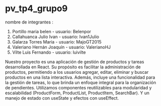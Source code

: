 # pv_tp4_grupo9
nombre de integrantes :
1. Portillo maria belen - usuario: Belenpor
2. Callahuanca Julio Ivan - usuario: Ivan1Julio
3. Galarza Torres Maria - usuario: MajoGT2015
4. Valeriano Hernán Joaquín - usuario: ValerianoHJ
5. Vilte Luis Fernando - usuario: luivilte

Nuestro proyecto es una aplicación de gestión de productos y tareas desarrollada en React. Su propósito es facilitar la administración de productos, permitiendo a los usuarios agregar, editar, eliminar y buscar productos en una lista interactiva. Además, incluye una funcionalidad para la gestión de tareas, lo que brinda un enfoque integral para la organización de pendientes.
Utilizamos componentes reutilizables para modularidad y escalabilidad (ProductForm, ProductList, ProductItem, SearchBar). Y un manejo de estado con useState y efectos con useEffect.


